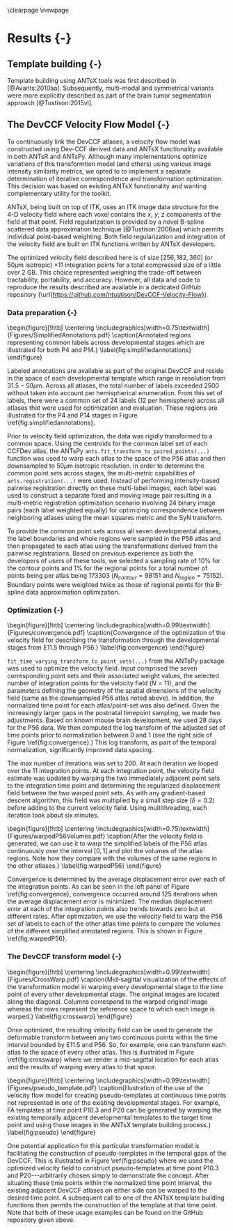 \clearpage
\newpage

# Results {-}

## Template building {-}

Template building using ANTsX tools was first described in [@Avants:2010aa].
Subsequently, multi-modal and symmetrical variants were more explicitly 
described as part of the brain tumor segmentation approach [@Tustison:2015vl].

<!--
Each symmetric template is an intensity and morphological average of multiple
male and female samples with a sample size ranging from 6 to 14 (Extended Data
Table 1). After stitching, images were preprocessed for template construction.
MRI data preprocessing involved (1) digital postnatal brain extraction and (2)
sample orientation correction. LSFM data preprocessing involved (1) image
resampling to 3 sizes: 50 μm, 20 μm, and 10 μm isotropic voxel resolution, and
(2) sample orientation correction to ensure all images were facing the same
direction. To ensure template symmetry, each preprocessed image was duplicated
and reflected across the sagittal midline, doubling the number of input datasets
used in the template construction pipeline. Template construction, using
functionality contained in ANTs34,74, was employed on Penn State’s
High-Performance Computing system (HPC). Briefly, starting from an initial
template estimate derived as the average image of the input cohort, this
function iteratively performed three steps: (1) non-linearly registered each
input image to the current estimate of the template, (2) voxel-wise averaged the
warped images, and (3) applied the average transform to the resulting image from
step 2 to update the morphology of the current estimate of the template.
Iterations continued until the template shape and intensity values stabilized.
MRI templates were constructed at their imaged resolution using ADC MRI
contrasts for initial postnatal templates and diffusion weighted imaging (DWI)
contrasts for embryonic templates. Once the initial MRI template was
constructed, the sample to template warp fields were applied to all MRI
contrasts for each sample. Warped samples were averaged to construct templates
for each contrast. LSFM templates were constructed from autofluorescence data
collected from C57bl/6J mice and transgenic mice with a C57bl/6J background. To
save memory and improve speed, LSFM templates were initially constructed at 50
μm isotropic resolution. This template was resampled for template construction
initialization at 20 μm isotropic resolution, a process repeated to construct
the final LSFM template with 10 μm isotropic resolution input images.
-->

## The DevCCF Velocity Flow Model {-}

To continuously link the DevCCF atlases, a velocity flow model was constructed
using Dev-CCF derived data and ANTsX functionality available in both ANTsR
and ANTsPy.  Although many implementations optimize variations of this transformtion 
model (and others) using various image intensity similarity metrics, we opted to 
to implement a separate determination of iterative correspondence and transformation 
optimization.  This decision was based on existing ANTsX functionality and wanting 
complementary utility for the toolkit.

ANTsX, being built on top of ITK, uses an ITK image data structure for the 4-D
velocity field where each voxel contains the $x$, $y$, $z$ components of the
field at that point. Field regularization is provided by a novel B-spline
scattered data approximation technique [@Tustison:2006aa] which permits
individual point-based weighting.  Both field regularization and integration of
the velocity field are built on ITK functions written by ANTsX developers.  

The optimized velocity field described here is of size $[256, 182, 360]$
(or $50 \mu$m isotropic) $\times 11$ integration points for a total compressed
size of a little over 2 GB.  This choice represented weighing the trade-off 
between tractability, portability, and accuracy.  However,  all
data and code to reproduce the results described are available in a dedicated 
GitHub repository (\url{https://github.com/ntustison/DevCCF-Velocity-Flow}).

### Data preparation {-}

\begin{figure}[!htb]
\centering
\includegraphics[width=0.75\textwidth]{Figures/SimplifiedAnnotations.pdf}
\caption{Annotated regions representing common labels across developmental stages which
are illustrated for both P4 and P14.}
\label{fig:simplifiedannotations}
\end{figure}

Labeled annotations are available as part of the original DevCCF and reside
in the space of each developmental template which range in resolution from 
$31.5-50 \mu$m.  Across all atlases, the total number of labels exceeded 
2500 without taken into account per hemispherical enumeration.  From this 
set of labels, there were a common set of 24 labels (12 per hemisphere) across 
all atlases that were used for optimization and evaluation.  These regions are 
illustrated for the P4 and P14 stages in Figure \ref{fig:simplifiedannotations}.

Prior to velocity field optimization, the data was rigidly transformed to a
common space.  Using the centroids for the common label set of each CCFDev
atlas, the ANTsPy ``ants.fit_transform_to_paired_points(...)`` function was used
to warp each atlas to the space of the P56 atlas and then downsampled to $50
\mu$m isotropic resolution.  In order to determine the common point sets across
stages, the multi-metric capabilities of ``ants.registration(...)`` were used.
Instead of performing intensity-based pairwise registration directly on these
multi-label images, each label was used to construct a separate fixed and moving
image pair resulting in a multi-metric registration optimization scenario
involving 24 binary image pairs (each label weighted equally) for optimizing
correspondence between neighboring atlases using the mean squares metric and 
the SyN transform.  

To provide the common point sets across all seven developmental atlases, the
label boundaries and whole regions were sampled in the P56 atlas and then
propagated to each atlas using the transformations derived from the pairwise
registrations.  Based on previous experience as both the developers of users of
these tools, we selected a sampling rate of 10\% for the contour points and 1\%
for the regional points for a total number of points being per atlas being
$173303$ ($N_{contour} = 98151$ and $N_{region}=75152$). Boundary points were
weighted twice as those of regional points for the B-spline data approximation
optimization.  

### Optimization {-}

\begin{figure}[!htb]
\centering
\includegraphics[width=0.99\textwidth]{Figures/convergence.pdf}
\caption{Convergence of the optimization of the velocity field for describing the 
transformation through the developmental stages from E11.5 through P56.}
\label{fig:convergence}
\end{figure}

``fit_time_varying_transform_to_point_sets(...)`` from the ANTsPy package was used 
to optimize the velocity field. Input comprised the seven
corresponding point sets and their associated weight values, the selected number
of integration points for the velocity field ($N=11$), and the parameters
defining the geometry of the spatial dimensions of the velocity field (same as
the downsampled P56 atlas noted above). In addition, the normalized time point
for each atlas/point-set was also defined. Given the increasingly larger gaps in
the postnatal timepoint sampling, we made two adjustments.  Based on known mouse
brain development, we used 28 days for the P56 data.  We then computed the log
transform of the adjusted set of time points prior to normalization between 0
and 1 (see the right side of Figure \ref{fig:convergence}.)  This log transform,
as part of the temporal normalization, significantly improved data spacing. 

The max number of iterations was set to 200.  At each iteration we looped over
the 11 integration points. At each integration point, the velocity field
estimate was updated by warping the two immediately adjacent point sets to the
integration time point and determining the regularized displacement field
between the two warped point sets.  As with any gradient-based descent
algorithm, this field was multiplied by a small step size ($\delta = 0.2$)
before adding to the current velocity field.  Using multithreading, each
iteration took about six minutes.

\begin{figure}[!htb]
\centering
\includegraphics[width=0.75\textwidth]{Figures/warpedP56Volumes.pdf}
\caption{After the velocity field is generated, we can use it to warp
the simplified labels of the P56 atlas continuously over the interval
$[0, 1]$ and plot the volumes of the atlas regions.  Note how they 
compare with the volumes of the same regions in the other atlases.}
\label{fig:warpedP56}
\end{figure}

Convergence is determined by the average displacement error over each of the
integration points. As can be seen in the left panel of Figure
\ref{fig:convergence}, convergence occurred around 125 iterations when the
average displacement error is minimized. The median displacement error at each
of the integration points also trends towards zero but at different rates.
After optimization, we use the velocity field to warp the P56 set of labels
to each of the other atlas time points to compare the volumes of the different
simplified annotated regions.  This is shown in Figure \ref{fig:warpedP56}.

### The DevCCF transform model {-}

\begin{figure}[!htb]
\centering
\includegraphics[width=0.99\textwidth]{Figures/CrossWarp.pdf}
\caption{Mid-sagittal visualization of the effects of the transformation model in
warping every developmental stage to the time point of every other developmental
stage.  The original images are located along the diagonal.  Columns correspond
to the warped original image whereas the rows represent the reference space to which
each image is warped.}
\label{fig:crosswarp}
\end{figure}

Once optimized, the resulting velocity field can be used to generate the deformable 
transform between any two continuous points within the time interval bounded by 
E11.5 and P56.  So, for example, one can transform each atlas to the space of every
other atlas.  This is illustrated in Figure \ref{fig:crosswarp} where we render a 
mid-sagittal location for each atlas and the results of warping every atlas to 
that space.  

\begin{figure}[!htb]
\centering
\includegraphics[width=0.99\textwidth]{Figures/pseudo_template.pdf}
\caption{Illustration of the use of the velocity flow model for creating pseudo-templates
at continuous time points not represented in one of the existing developmental stages.
For example, FA templates at time point P10.3 and P20 can be generated by warping the 
existing temporally adjacent developmental templates to the target time point and using 
those images in the ANTsX template building process.}
\label{fig:pseudo}
\end{figure}

One potential application for this particular transformation model is
facilitating the construction of pseudo-templates in the temporal gaps of the
DevCCF.  This is illustrated in Figure \ref{fig:pseudo} where we used the
optimized velocity field to construct pseudo-templates at time point P10.3 and
P20---arbitrarily chosen simply to demonstrate the concept.  After situating
these time points within the normalized time point interval, the existing
adjacent DevCCF atlases on either side can be warped to the desired time point.
A subsequent call to one of the ANTsX template building functions then permits
the construction of the template at that time point.  Note that both of these
usage examples can be found on the GitHub repository given above.

